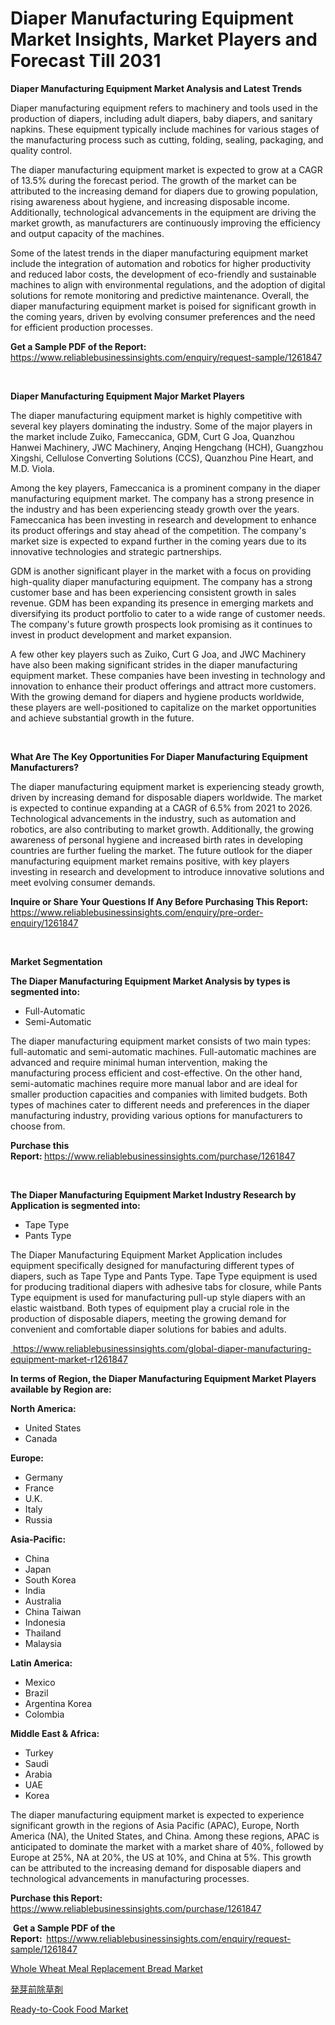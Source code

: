 <p><h1>Diaper Manufacturing Equipment Market Insights, Market Players and Forecast Till 2031</h1></p><p><strong>Diaper Manufacturing Equipment Market Analysis and Latest Trends</strong></p>
<p><p>Diaper manufacturing equipment refers to machinery and tools used in the production of diapers, including adult diapers, baby diapers, and sanitary napkins. These equipment typically include machines for various stages of the manufacturing process such as cutting, folding, sealing, packaging, and quality control.</p><p>The diaper manufacturing equipment market is expected to grow at a CAGR of 13.5% during the forecast period. The growth of the market can be attributed to the increasing demand for diapers due to growing population, rising awareness about hygiene, and increasing disposable income. Additionally, technological advancements in the equipment are driving the market growth, as manufacturers are continuously improving the efficiency and output capacity of the machines.</p><p>Some of the latest trends in the diaper manufacturing equipment market include the integration of automation and robotics for higher productivity and reduced labor costs, the development of eco-friendly and sustainable machines to align with environmental regulations, and the adoption of digital solutions for remote monitoring and predictive maintenance. Overall, the diaper manufacturing equipment market is poised for significant growth in the coming years, driven by evolving consumer preferences and the need for efficient production processes.</p></p>
<p><strong>Get a Sample PDF of the Report:&nbsp;</strong> <a href="https://www.reliablebusinessinsights.com/enquiry/request-sample/1261847">https://www.reliablebusinessinsights.com/enquiry/request-sample/1261847</a></p>
<p>&nbsp;</p>
<p><strong>Diaper Manufacturing Equipment Major Market Players</strong></p>
<p><p>The diaper manufacturing equipment market is highly competitive with several key players dominating the industry. Some of the major players in the market include Zuiko, Fameccanica, GDM, Curt G Joa, Quanzhou Hanwei Machinery, JWC Machinery, Anqing Hengchang (HCH), Guangzhou Xingshi, Cellulose Converting Solutions (CCS), Quanzhou Pine Heart, and M.D. Viola.</p><p>Among the key players, Fameccanica is a prominent company in the diaper manufacturing equipment market. The company has a strong presence in the industry and has been experiencing steady growth over the years. Fameccanica has been investing in research and development to enhance its product offerings and stay ahead of the competition. The company's market size is expected to expand further in the coming years due to its innovative technologies and strategic partnerships.</p><p>GDM is another significant player in the market with a focus on providing high-quality diaper manufacturing equipment. The company has a strong customer base and has been experiencing consistent growth in sales revenue. GDM has been expanding its presence in emerging markets and diversifying its product portfolio to cater to a wide range of customer needs. The company's future growth prospects look promising as it continues to invest in product development and market expansion.</p><p>A few other key players such as Zuiko, Curt G Joa, and JWC Machinery have also been making significant strides in the diaper manufacturing equipment market. These companies have been investing in technology and innovation to enhance their product offerings and attract more customers. With the growing demand for diapers and hygiene products worldwide, these players are well-positioned to capitalize on the market opportunities and achieve substantial growth in the future.</p></p>
<p>&nbsp;</p>
<p><strong>What Are The Key Opportunities For Diaper Manufacturing Equipment Manufacturers?</strong></p>
<p><p>The diaper manufacturing equipment market is experiencing steady growth, driven by increasing demand for disposable diapers worldwide. The market is expected to continue expanding at a CAGR of 6.5% from 2021 to 2026. Technological advancements in the industry, such as automation and robotics, are also contributing to market growth. Additionally, the growing awareness of personal hygiene and increased birth rates in developing countries are further fueling the market. The future outlook for the diaper manufacturing equipment market remains positive, with key players investing in research and development to introduce innovative solutions and meet evolving consumer demands.</p></p>
<p><strong>Inquire or Share Your Questions If Any Before Purchasing This Report:</strong> <a href="https://www.reliablebusinessinsights.com/enquiry/pre-order-enquiry/1261847">https://www.reliablebusinessinsights.com/enquiry/pre-order-enquiry/1261847</a></p>
<p>&nbsp;</p>
<p><strong>Market Segmentation</strong></p>
<p><strong>The Diaper Manufacturing Equipment Market Analysis by types is segmented into:</strong></p>
<p><ul><li>Full-Automatic</li><li>Semi-Automatic</li></ul></p>
<p><p>The diaper manufacturing equipment market consists of two main types: full-automatic and semi-automatic machines. Full-automatic machines are advanced and require minimal human intervention, making the manufacturing process efficient and cost-effective. On the other hand, semi-automatic machines require more manual labor and are ideal for smaller production capacities and companies with limited budgets. Both types of machines cater to different needs and preferences in the diaper manufacturing industry, providing various options for manufacturers to choose from.</p></p>
<p><strong>Purchase this Report:&nbsp;</strong><a href="https://www.reliablebusinessinsights.com/purchase/1261847">https://www.reliablebusinessinsights.com/purchase/1261847</a></p>
<p>&nbsp;</p>
<p><strong>The Diaper Manufacturing Equipment Market Industry Research by Application is segmented into:</strong></p>
<p><ul><li>Tape Type</li><li>Pants Type</li></ul></p>
<p><p>The Diaper Manufacturing Equipment Market Application includes equipment specifically designed for manufacturing different types of diapers, such as Tape Type and Pants Type. Tape Type equipment is used for producing traditional diapers with adhesive tabs for closure, while Pants Type equipment is used for manufacturing pull-up style diapers with an elastic waistband. Both types of equipment play a crucial role in the production of disposable diapers, meeting the growing demand for convenient and comfortable diaper solutions for babies and adults.</p></p>
<p><a href="https://www.reliablebusinessinsights.com/global-diaper-manufacturing-equipment-market-r1261847">&nbsp;https://www.reliablebusinessinsights.com/global-diaper-manufacturing-equipment-market-r1261847</a></p>
<p><strong>In terms of Region, the Diaper Manufacturing Equipment Market Players available by Region are:</strong></p>
<p>
    <p> <strong> North America: </strong>
        <ul>
            <li>United States</li>
            <li>Canada</li>
        </ul>
        </p> 
    <p> <strong> Europe: </strong>
        <ul>
            <li>Germany</li>
            <li>France</li>
            <li>U.K.</li>
            <li>Italy</li>
            <li>Russia</li>
        </ul>
        </p> 
    <p> <strong> Asia-Pacific: </strong>
        <ul>
            <li>China</li>
            <li>Japan</li>
            <li>South Korea</li>
            <li>India</li>
            <li>Australia</li>
            <li>China Taiwan</li>
            <li>Indonesia</li>
            <li>Thailand</li>
            <li>Malaysia</li>
        </ul>
        </p> 
    <p> <strong> Latin America: </strong>
        <ul>
            <li>Mexico</li>
            <li>Brazil</li>
            <li>Argentina Korea</li>
            <li>Colombia</li>
        </ul>
        </p> 
    <p> <strong> Middle East & Africa: </strong>
        <ul>
            <li>Turkey</li>
            <li>Saudi</li>
            <li>Arabia</li>
            <li>UAE</li>
            <li>Korea</li>
        </ul>
    </p>
    </p>
<p><p>The diaper manufacturing equipment market is expected to experience significant growth in the regions of Asia Pacific (APAC), Europe, North America (NA), the United States, and China. Among these regions, APAC is anticipated to dominate the market with a market share of 40%, followed by Europe at 25%, NA at 20%, the US at 10%, and China at 5%. This growth can be attributed to the increasing demand for disposable diapers and technological advancements in manufacturing processes.</p></p>
<p><strong>Purchase this Report: </strong><a href="https://www.reliablebusinessinsights.com/purchase/1261847">https://www.reliablebusinessinsights.com/purchase/1261847</a></p>
<p>&nbsp;<strong>Get a Sample PDF of the Report:&nbsp;&nbsp;</strong><a href="https://www.reliablebusinessinsights.com/enquiry/request-sample/1261847">https://www.reliablebusinessinsights.com/enquiry/request-sample/1261847</a></p>
<p><strong></strong></p>
<p><p><a href="https://github.com/YashRP12/Market-Research-Report-List-5/blob/main/whole-wheat-meal-replacement-bread-market.md">Whole Wheat Meal Replacement Bread Market</a></p><p><a href="https://github.com/NikitaBruen/Market-Research-Report-List-1/blob/main/1209542154514.md">発芽前除草剤</a></p><p><a href="https://github.com/khayangel/Market-Research-Report-List-4/blob/main/ready-to-cook-food-market.md">Ready-to-Cook Food Market</a></p></p>
